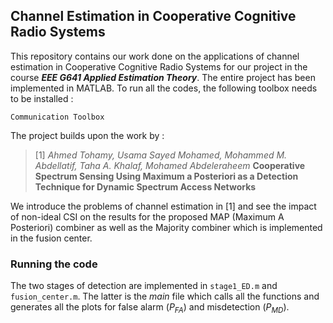 ## Channel Estimation in Cooperative Cognitive Radio Systems

This repository contains our work done on the applications of channel estimation in Cooperative Cognitive Radio Systems for our project in the course **_EEE G641 Applied Estimation Theory_**.
The entire project has been implemented in MATLAB. To run all the codes, the following toolbox needs to be installed :

```
Communication Toolbox
```

The project builds upon the work by : 
>[1] *Ahmed Tohamy, Usama Sayed Mohamed,
Mohammed M. Abdellatif, Taha A. Khalaf, Mohamed Abdeleraheem* **Cooperative Spectrum Sensing Using Maximum a
Posteriori as a Detection Technique for Dynamic Spectrum Access Networks**

We introduce the problems of channel estimation in [1] and see the impact of non-ideal CSI on the results for the proposed MAP (Maximum A Posteriori) combiner as well 
as the Majority combiner which is implemented in the fusion center.

### Running the code 
The two stages of detection are implemented in `stage1_ED.m` and `fusion_center.m`. The latter is the *main* file which calls all the functions and generates all the plots for false alarm ($P_{FA}$) and misdetection ($P_{MD}$).


